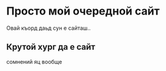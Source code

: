 # Просто мой очередной сайт

Овай къорд даьд сун е сайташ..

## Крутой хург да е сайт

сомнений яц вообще